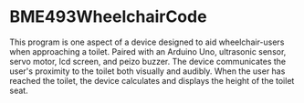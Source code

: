 # BME493WheelchairCode
This program is one aspect of a device designed to aid wheelchair-users when approaching a toilet. Paired with an Arduino Uno, ultrasonic sensor, servo motor, lcd screen, and peizo buzzer.
The device communicates the user's proximity to the toilet both visually and audibly. When the user has reached the toilet, the device calculates and displays the height of the toilet seat.
